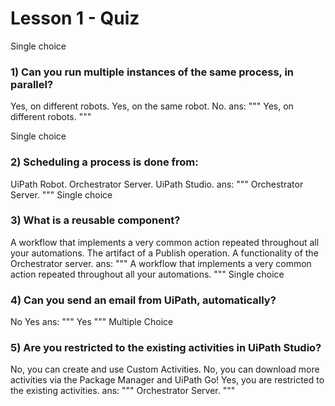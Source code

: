 # Lesson 1 - Quiz
Single choice
### 1) Can you run multiple instances of the same process, in parallel?

Yes, on different robots.
Yes, on the same robot.
No.
ans:
"""
Yes, on different robots.
"""

Single choice
### 2) Scheduling a process is done from:

UiPath Robot.
Orchestrator Server.
UiPath Studio.
ans:
"""
Orchestrator Server.
"""
Single choice
### 3) What is a reusable component?

A workflow that implements a very common action repeated throughout all your automations.
The artifact of a Publish operation.
A functionality of the Orchestrator server.
ans:
"""
A workflow that implements a very common action repeated throughout all your automations.
"""
Single choice
### 4) Can you send an email from UiPath, automatically?

No
Yes
ans:
"""
Yes
"""
Multiple Choice
### 5) Are you restricted to the existing activities in UiPath Studio?

No, you can create and use Custom Activities.
No, you can download more activities via the Package Manager and UiPath Go!
Yes, you are restricted to the existing activities.
ans:
"""
Orchestrator Server.
"""

